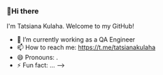 ### 👋Hi there
I'm Tatsiana Kulaha. Welcome to my GitHub!


- 🔭 I’m currently working as a QA Engineer 
- 📫 How to reach me: https://t.me/tatsianakulaha
- 😄 Pronouns: .
- ⚡ Fun fact: ...
-->

